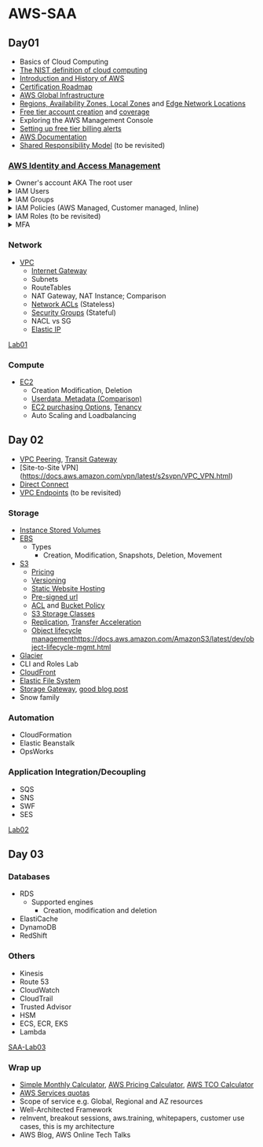 # AWS-SAA

## Day01

- Basics of Cloud Computing 
- [The NIST definition of cloud computing](https://nvlpubs.nist.gov/nistpubs/Legacy/SP/nistspecialpublication800-145.pdf)
- [Introduction and History of AWS](https://techcrunch.com/2016/07/02/andy-jassys-brief-history-of-the-genesis-of-aws/)
- [Certification Roadmap](https://aws.amazon.com/certification/)
- [AWS Global Infrastructure](https://aws.amazon.com/about-aws/global-infrastructure/)
- [Regions, Availability Zones, Local Zones](https://docs.aws.amazon.com/AWSEC2/latest/UserGuide/using-regions-availability-zones.html) and [Edge Network Locations](https://aws.amazon.com/about-aws/global-infrastructure/regional-product-services/#AWS_Edge_Network_Locations)
- [Free tier account creation](https://aws.amazon.com/premiumsupport/knowledge-center/create-and-activate-aws-account/) and [coverage](https://aws.amazon.com/free/)
- Exploring the AWS Management Console
- [Setting up free tier billing alerts](https://docs.aws.amazon.com/awsaccountbilling/latest/aboutv2/tracking-free-tier-usage.html)
- [AWS Documentation](https://docs.aws.amazon.com/index.html)
- [Shared Responsibility Model](https://aws.amazon.com/compliance/shared-responsibility-model/) (to be revisited)

### [AWS Identity and Access Management](https://docs.aws.amazon.com/IAM/latest/UserGuide/introduction.html)

<details>
  <summary>Owner's account AKA The root user</summary>
  
[The AWS Account Root User](https://docs.aws.amazon.com/IAM/latest/UserGuide/id_root-user.html) and [only when to use it](https://docs.aws.amazon.com/general/latest/gr/aws_tasks-that-require-root.html)
</details>

<details>
  <summary>IAM Users</summary>
  
An AWS IAM user is an entity that you create in AWS to represent the person or service that uses it to interact with AWS. IAM Users have a set of permanent credentials such as an Access Key and/or Console ID-Password. You attach permission policies to the IAM user that determine what the user can and cannot do in AWS.
The console ID-password is used to access the services in the AWS account through the browser interface.
Access keys are a combination of an access key ID and a secret access key that are assigned to a user. These can be used to make programmatic calls to AWS when using the API in program code or at a command prompt when using the AWS CLI.
</details>

<details>
  <summary>IAM Groups</summary>
  
  If you find that you'll have several users who need similar permissions, you can define an IAM Group and associate your users to the group.
  
</details>

<details>
  <summary>IAM Policies (AWS Managed, Customer managed, Inline)</summary>
  
  By default, all permissions are denied unless explicitly granted. You may select predefined permissions from the list of AWS Managed Policies or define your own custom IAM policies.
  AWS Managed policies are common across all AWS customers. We can only use them but cannot modify/delete them. Customer-managed policies provide more precise control over your policies than AWS managed policies.
</details>

<details>
  <summary>IAM Roles (to be revisited)</summary>
  IAM Roles are used to provide temporary security credentials to any principal. One common case is allowing the EC2 service to distribute credentials to your application code running on an EC2 instance. Roles can also enable other scenarios in the enterprise such as cross-account access and identity federation.
  

</details>

<details>
  <summary>MFA</summary>
  
NA
</details>

### Network

- [VPC](https://aws.amazon.com/vpc/)
  - [Internet Gateway](https://docs.aws.amazon.com/vpc/latest/userguide/VPC_Internet_Gateway.html)
  - Subnets
  - RouteTables
  - NAT Gateway, NAT Instance; Comparison
  - [Network ACLs](https://docs.aws.amazon.com/vpc/latest/userguide/vpc-network-acls.html) (Stateless)
  - [Security Groups](https://docs.aws.amazon.com/AWSEC2/latest/UserGuide/ec2-security-groups.html) (Stateful) 
  - NACL vs SG
  - [Elastic IP](https://docs.aws.amazon.com/AWSEC2/latest/UserGuide/elastic-ip-addresses-eip.html)

[Lab01](https://github.com/ashydv/aws-labs/blob/master/SAA-Lab01.md)

### Compute

- [EC2](https://docs.aws.amazon.com/AWSEC2/latest/UserGuide/concepts.html)
  - Creation Modification, Deletion
  - [Userdata, Metadata (Comparison)](https://docs.aws.amazon.com/AWSEC2/latest/UserGuide/ec2-instance-metadata.html)
  - [EC2 purchasing Options](https://docs.aws.amazon.com/AWSEC2/latest/UserGuide/instance-purchasing-options.html), [Tenancy](https://docs.aws.amazon.com/AWSEC2/latest/UserGuide/dedicated-instance.html)
  - Auto Scaling and Loadbalancing

## Day 02

- [VPC Peering](https://docs.aws.amazon.com/vpc/latest/peering/what-is-vpc-peering.html), [Transit Gateway](https://aws.amazon.com/transit-gateway/)
- [Site-to-Site VPN] (https://docs.aws.amazon.com/vpn/latest/s2svpn/VPC_VPN.html)
- [Direct Connect](https://docs.aws.amazon.com/directconnect/latest/UserGuide/Welcome.html)
- [VPC Endpoints](https://docs.aws.amazon.com/vpc/latest/userguide/vpc-endpoints.html) (to be revisited)

### Storage

- [Instance Stored Volumes](https://docs.aws.amazon.com/AWSEC2/latest/UserGuide/InstanceStorage.html)
- [EBS](https://docs.aws.amazon.com/AWSEC2/latest/UserGuide/AmazonEBS.html)  
  - Types  
    - Creation, Modification, Snapshots, Deletion, Movement
- [S3](https://aws.amazon.com/s3/)
  - [Pricing](https://aws.amazon.com/s3/pricing/)
  - [Versioning](https://docs.aws.amazon.com/AmazonS3/latest/dev/Versioning.html)
  - [Static Website Hosting](https://docs.aws.amazon.com/AmazonS3/latest/dev/WebsiteHosting.html)
  - [Pre-signed url](https://docs.aws.amazon.com/AmazonS3/latest/dev/ShareObjectPreSignedURL.html)
  - [ACL](https://docs.aws.amazon.com/AmazonS3/latest/dev/S3_ACLs_UsingACLs.html) and [Bucket Policy](https://docs.aws.amazon.com/AmazonS3/latest/dev/using-iam-policies.html)
  - [S3 Storage Classes](https://aws.amazon.com/s3/storage-classes/)
  - [Replication](https://docs.aws.amazon.com/AmazonS3/latest/dev/replication.html), [Transfer Acceleration](https://docs.aws.amazon.com/AmazonS3/latest/dev/transfer-acceleration.html)
  - [Object lifecycle management]()https://docs.aws.amazon.com/AmazonS3/latest/dev/object-lifecycle-mgmt.html
- [Glacier](https://aws.amazon.com/glacier/)
- CLI and Roles Lab
- [CloudFront](https://docs.aws.amazon.com/AmazonCloudFront/latest/DeveloperGuide/Introduction.html)
- [Elastic File System](https://docs.aws.amazon.com/AWSEC2/latest/UserGuide/AmazonEFS.html)
- [Storage Gateway](https://aws.amazon.com/storagegateway/), [good blog post](https://aws.amazon.com/blogs/storage/cloud-storage-in-minutes-with-aws-storage-gateway/) 
- Snow family

### Automation

- CloudFormation
- Elastic Beanstalk
- OpsWorks

### Application Integration/Decoupling

- SQS
- SNS
- SWF
- SES


[Lab02](https://github.com/ashydv/aws-labs/blob/master/SAA-Lab02.md)

## Day 03

### Databases

- RDS
  - Supported engines
    - Creation, modification and deletion
- ElastiCache
- DynamoDB
- RedShift

### Others

- Kinesis
- Route 53
- CloudWatch
- CloudTrail
- Trusted Advisor
- HSM
- ECS, ECR, EKS
- Lambda

[SAA-Lab03](https://github.com/ashydv/aws-labs/blob/master/SAA-Lab03.md)

### Wrap up

- [Simple Monthly Calculator](https://calculator.s3.amazonaws.com/index.html), [AWS Pricing Calculator](https://calculator.aws/#/), [AWS TCO Calculator](https://awstcocalculator.com/)
- [AWS Services quotas](https://docs.aws.amazon.com/general/latest/gr/aws_service_limits.html)
- Scope of service e.g. Global, Regional and AZ resources
- Well-Architected Framework
- reInvent, breakout sessions, aws.training, whitepapers, customer use cases, this is my architecture
- AWS Blog, AWS Online Tech Talks
